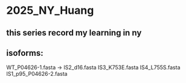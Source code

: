 # 2025_NY_Huang
## this series record my learning in ny
## isoforms:
WT_P04626-1.fasta -> 
  IS2_d16.fasta
  IS3_K753E.fasta
  IS4_L755S.fasta
IS1_p95_P04626-2.fasta
